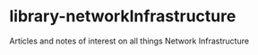 # library-networkInfrastructure
Articles and notes of interest on all things Network Infrastructure 
